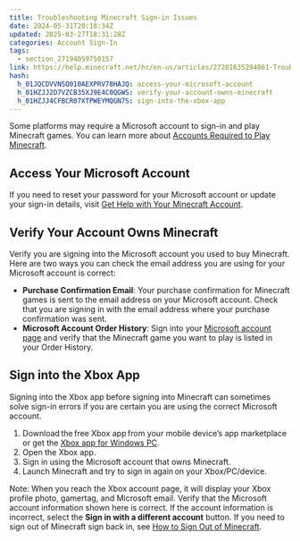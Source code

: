 ```yaml
---
title: Troubleshooting Minecraft Sign-in Issues
date: 2024-05-31T20:18:34Z
updated: 2025-03-27T18:31:28Z
categories: Account Sign-In
tags:
  - section_27194059750157
link: https://help.minecraft.net/hc/en-us/articles/27201635294861-Troubleshooting-Minecraft-Sign-in-Issues
hash:
  h_01JQCDVVNSQ010AEXPRV78HAJQ: access-your-microsoft-account
  h_01HZJJ2D7VZCB35XJ9E4C0QGWS: verify-your-account-owns-minecraft
  h_01HZJJ4CFBCR07XTPWEYMQGN7S: sign-into-the-xbox-app
---
```


Some platforms may require a Microsoft account to sign-in and play Minecraft games. You can learn more about [Accounts Required to Play Minecraft](./Minecraft-Account-Migration-to-Microsoft-Accounts.md).

## Access Your Microsoft Account

If you need to reset your password for your Microsoft account or update your sign-in details, visit [Get Help with Your Minecraft Account](./Get-Help-with-Your-Minecraft-Account.md).

## Verify Your Account Owns Minecraft

Verify you are signing into the Microsoft account you used to buy Minecraft. Here are two ways you can check the email address you are using for your Microsoft account is correct:

- **Purchase Confirmation Email**: Your purchase confirmation for Minecraft games is sent to the email address on your Microsoft account. Check that you are signing in with the email address where your purchase confirmation was sent.
- **Microsoft Account Order History**: Sign into your [Microsoft account page](https://account.microsoft.com/) and verify that the Minecraft game you want to play is listed in your Order History.

## Sign into the Xbox App

Signing into the Xbox app before signing into Minecraft can sometimes solve sign-in errors if you are certain you are using the correct Microsoft account.

1.  Download the free Xbox app from your mobile device’s app marketplace or get the [Xbox app for Windows PC](https://www.xbox.com/en-US/apps/xbox-app-for-pc).
2.  Open the Xbox app. 
3.  Sign in using the Microsoft account that owns Minecraft. 
4.  Launch Minecraft and try to sign in again on your Xbox/PC/device.

Note: When you reach the Xbox account page, it will display your Xbox profile photo, gamertag, and Microsoft email. Verify that the Microsoft account information shown here is correct. If the account information is incorrect, select the **Sign in with a different account** button. If you need to sign out of Minecraft sign back in, see [How to Sign Out of Minecraft](./How-to-Sign-Out-of-Minecraft.md).
